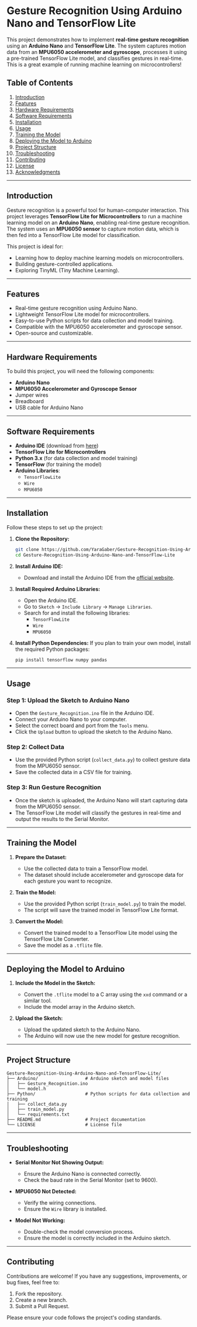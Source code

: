 
# Gesture Recognition Using Arduino Nano and TensorFlow Lite

This project demonstrates how to implement **real-time gesture recognition** using an **Arduino Nano** and **TensorFlow Lite**. The system captures motion data from an **MPU6050 accelerometer and gyroscope**, processes it using a pre-trained TensorFlow Lite model, and classifies gestures in real-time. This is a great example of running machine learning on microcontrollers!

## Table of Contents
1. [Introduction](#introduction)
2. [Features](#features)
3. [Hardware Requirements](#hardware-requirements)
4. [Software Requirements](#software-requirements)
5. [Installation](#installation)
6. [Usage](#usage)
7. [Training the Model](#training-the-model)
8. [Deploying the Model to Arduino](#deploying-the-model-to-arduino)
9. [Project Structure](#project-structure)
10. [Troubleshooting](#troubleshooting)
11. [Contributing](#contributing)
12. [License](#license)
13. [Acknowledgments](#acknowledgments)

---

## Introduction
Gesture recognition is a powerful tool for human-computer interaction. This project leverages **TensorFlow Lite for Microcontrollers** to run a machine learning model on an **Arduino Nano**, enabling real-time gesture recognition. The system uses an **MPU6050 sensor** to capture motion data, which is then fed into a TensorFlow Lite model for classification.

This project is ideal for:
- Learning how to deploy machine learning models on microcontrollers.
- Building gesture-controlled applications.
- Exploring TinyML (Tiny Machine Learning).

---

## Features
- Real-time gesture recognition using Arduino Nano.
- Lightweight TensorFlow Lite model for microcontrollers.
- Easy-to-use Python scripts for data collection and model training.
- Compatible with the MPU6050 accelerometer and gyroscope sensor.
- Open-source and customizable.

---

## Hardware Requirements
To build this project, you will need the following components:
- **Arduino Nano**
- **MPU6050 Accelerometer and Gyroscope Sensor**
- Jumper wires
- Breadboard
- USB cable for Arduino Nano

---

## Software Requirements
- **Arduino IDE** (download from [here](https://www.arduino.cc/en/software))
- **TensorFlow Lite for Microcontrollers**
- **Python 3.x** (for data collection and model training)
- **TensorFlow** (for training the model)
- **Arduino Libraries**:
  - `TensorFlowLite`
  - `Wire`
  - `MPU6050`

---

## Installation
Follow these steps to set up the project:

1. **Clone the Repository:**
   ```bash
   git clone https://github.com/YaraGaber/Gesture-Recognition-Using-Arduino-Nano-and-TensorFlow-Lite.git
   cd Gesture-Recognition-Using-Arduino-Nano-and-TensorFlow-Lite
   ```

2. **Install Arduino IDE:**
   - Download and install the Arduino IDE from the [official website](https://www.arduino.cc/en/software).

3. **Install Required Arduino Libraries:**
   - Open the Arduino IDE.
   - Go to `Sketch` -> `Include Library` -> `Manage Libraries`.
   - Search for and install the following libraries:
     - `TensorFlowLite`
     - `Wire`
     - `MPU6050`

4. **Install Python Dependencies:**
   If you plan to train your own model, install the required Python packages:
   ```bash
   pip install tensorflow numpy pandas
   ```

---

## Usage
### Step 1: Upload the Sketch to Arduino Nano
- Open the `Gesture_Recognition.ino` file in the Arduino IDE.
- Connect your Arduino Nano to your computer.
- Select the correct board and port from the `Tools` menu.
- Click the `Upload` button to upload the sketch to the Arduino Nano.

### Step 2: Collect Data
- Use the provided Python script (`collect_data.py`) to collect gesture data from the MPU6050 sensor.
- Save the collected data in a CSV file for training.

### Step 3: Run Gesture Recognition
- Once the sketch is uploaded, the Arduino Nano will start capturing data from the MPU6050 sensor.
- The TensorFlow Lite model will classify the gestures in real-time and output the results to the Serial Monitor.

---

## Training the Model
1. **Prepare the Dataset:**
   - Use the collected data to train a TensorFlow model.
   - The dataset should include accelerometer and gyroscope data for each gesture you want to recognize.

2. **Train the Model:**
   - Use the provided Python script (`train_model.py`) to train the model.
   - The script will save the trained model in TensorFlow Lite format.

3. **Convert the Model:**
   - Convert the trained model to a TensorFlow Lite model using the TensorFlow Lite Converter.
   - Save the model as a `.tflite` file.

---

## Deploying the Model to Arduino
1. **Include the Model in the Sketch:**
   - Convert the `.tflite` model to a C array using the `xxd` command or a similar tool.
   - Include the model array in the Arduino sketch.

2. **Upload the Sketch:**
   - Upload the updated sketch to the Arduino Nano.
   - The Arduino will now use the new model for gesture recognition.

---

## Project Structure
```
Gesture-Recognition-Using-Arduino-Nano-and-TensorFlow-Lite/
├── Arduino/                  # Arduino sketch and model files
│   ├── Gesture_Recognition.ino
│   └── model.h
├── Python/                   # Python scripts for data collection and training
│   ├── collect_data.py
│   ├── train_model.py
│   └── requirements.txt
├── README.md                 # Project documentation
└── LICENSE                   # License file
```

---

## Troubleshooting
- **Serial Monitor Not Showing Output:**
  - Ensure the Arduino Nano is connected correctly.
  - Check the baud rate in the Serial Monitor (set to 9600).

- **MPU6050 Not Detected:**
  - Verify the wiring connections.
  - Ensure the `Wire` library is installed.

- **Model Not Working:**
  - Double-check the model conversion process.
  - Ensure the model is correctly included in the Arduino sketch.

---

## Contributing
Contributions are welcome! If you have any suggestions, improvements, or bug fixes, feel free to:
1. Fork the repository.
2. Create a new branch.
3. Submit a Pull Request.

Please ensure your code follows the project's coding standards.
